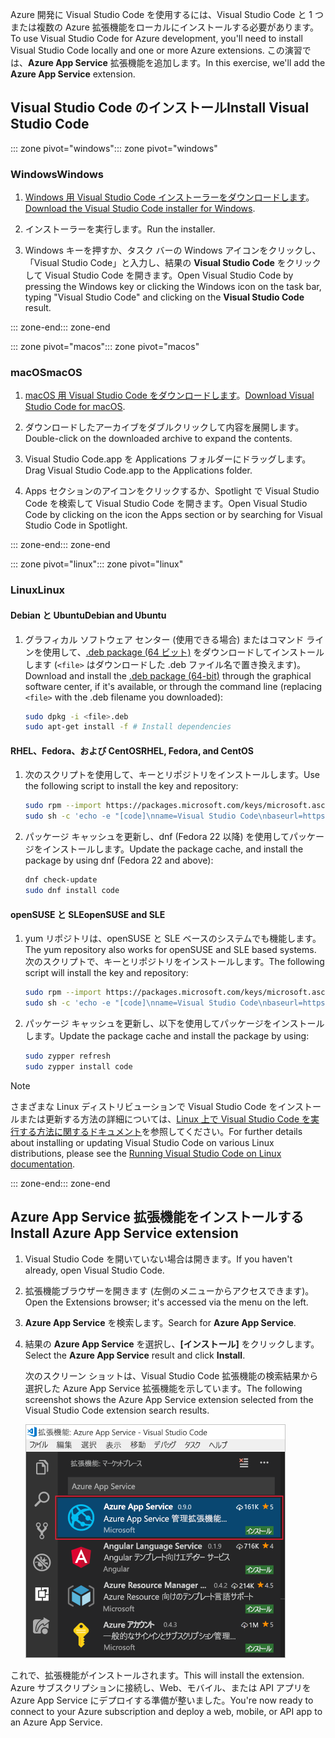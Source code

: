 <span data-ttu-id="7cec4-101">Azure 開発に Visual Studio Code を使用するには、Visual Studio Code と 1 つまたは複数の Azure 拡張機能をローカルにインストールする必要があります。</span><span class="sxs-lookup"><span data-stu-id="7cec4-101">To use Visual Studio Code for Azure development, you'll need to install Visual Studio Code locally and one or more Azure extensions.</span></span> <span data-ttu-id="7cec4-102">この演習では、**Azure App Service** 拡張機能を追加します。</span><span class="sxs-lookup"><span data-stu-id="7cec4-102">In this exercise, we'll add the **Azure App Service** extension.</span></span>

## <a name="install-visual-studio-code"></a><span data-ttu-id="7cec4-103">Visual Studio Code のインストール</span><span class="sxs-lookup"><span data-stu-id="7cec4-103">Install Visual Studio Code</span></span>

<span data-ttu-id="7cec4-104">::: zone pivot="windows"</span><span class="sxs-lookup"><span data-stu-id="7cec4-104">::: zone pivot="windows"</span></span>

### <a name="windows"></a><span data-ttu-id="7cec4-105">Windows</span><span class="sxs-lookup"><span data-stu-id="7cec4-105">Windows</span></span>

1. <span data-ttu-id="7cec4-106">[Windows 用 Visual Studio Code インストーラーをダウンロードします](https://code.visualstudio.com/)。</span><span class="sxs-lookup"><span data-stu-id="7cec4-106">[Download the Visual Studio Code installer for Windows](https://code.visualstudio.com/).</span></span>

1. <span data-ttu-id="7cec4-107">インストーラーを実行します。</span><span class="sxs-lookup"><span data-stu-id="7cec4-107">Run the installer.</span></span>

1. <span data-ttu-id="7cec4-108">Windows キーを押すか、タスク バーの Windows アイコンをクリックし、「Visual Studio Code」と入力し、結果の **Visual Studio Code** をクリックして Visual Studio Code を開きます。</span><span class="sxs-lookup"><span data-stu-id="7cec4-108">Open Visual Studio Code by pressing the Windows key or clicking the Windows icon on the task bar, typing "Visual Studio Code" and clicking on the **Visual Studio Code** result.</span></span>

<span data-ttu-id="7cec4-109">::: zone-end</span><span class="sxs-lookup"><span data-stu-id="7cec4-109">::: zone-end</span></span>

<span data-ttu-id="7cec4-110">::: zone pivot="macos"</span><span class="sxs-lookup"><span data-stu-id="7cec4-110">::: zone pivot="macos"</span></span>

### <a name="macos"></a><span data-ttu-id="7cec4-111">macOS</span><span class="sxs-lookup"><span data-stu-id="7cec4-111">macOS</span></span>

1. <span data-ttu-id="7cec4-112">[macOS 用 Visual Studio Code をダウンロードします](https://code.visualstudio.com/)。</span><span class="sxs-lookup"><span data-stu-id="7cec4-112">[Download Visual Studio Code for macOS](https://code.visualstudio.com/).</span></span>

1. <span data-ttu-id="7cec4-113">ダウンロードしたアーカイブをダブルクリックして内容を展開します。</span><span class="sxs-lookup"><span data-stu-id="7cec4-113">Double-click on the downloaded archive to expand the contents.</span></span>

1. <span data-ttu-id="7cec4-114">Visual Studio Code.app を Applications フォルダーにドラッグします。</span><span class="sxs-lookup"><span data-stu-id="7cec4-114">Drag Visual Studio Code.app to the Applications folder.</span></span>

1. <span data-ttu-id="7cec4-115">Apps セクションのアイコンをクリックするか、Spotlight で Visual Studio Code を検索して Visual Studio Code を開きます。</span><span class="sxs-lookup"><span data-stu-id="7cec4-115">Open Visual Studio Code by clicking on the icon the Apps section or by searching for Visual Studio Code in Spotlight.</span></span>

<span data-ttu-id="7cec4-116">::: zone-end</span><span class="sxs-lookup"><span data-stu-id="7cec4-116">::: zone-end</span></span>

<span data-ttu-id="7cec4-117">::: zone pivot="linux"</span><span class="sxs-lookup"><span data-stu-id="7cec4-117">::: zone pivot="linux"</span></span>

### <a name="linux"></a><span data-ttu-id="7cec4-118">Linux</span><span class="sxs-lookup"><span data-stu-id="7cec4-118">Linux</span></span> 

#### <a name="debian-and-ubuntu"></a><span data-ttu-id="7cec4-119">Debian と Ubuntu</span><span class="sxs-lookup"><span data-stu-id="7cec4-119">Debian and Ubuntu</span></span>

1. <span data-ttu-id="7cec4-120">グラフィカル ソフトウェア センター (使用できる場合) またはコマンド ラインを使用して、[.deb package (64 ビット)](https://go.microsoft.com/fwlink/?LinkID=760868) をダウンロードしてインストールします (`<file>` はダウンロードした .deb ファイル名で置き換えます)。</span><span class="sxs-lookup"><span data-stu-id="7cec4-120">Download and install the [.deb package (64-bit)](https://go.microsoft.com/fwlink/?LinkID=760868) through the graphical software center, if it's available, or through the command line (replacing `<file>` with the .deb filename you downloaded):</span></span>

    ```bash
    sudo dpkg -i <file>.deb
    sudo apt-get install -f # Install dependencies
    ```

#### <a name="rhel-fedora-and-centos"></a><span data-ttu-id="7cec4-121">RHEL、Fedora、および CentOS</span><span class="sxs-lookup"><span data-stu-id="7cec4-121">RHEL, Fedora, and CentOS</span></span>

1. <span data-ttu-id="7cec4-122">次のスクリプトを使用して、キーとリポジトリをインストールします。</span><span class="sxs-lookup"><span data-stu-id="7cec4-122">Use the following script to install the key and repository:</span></span>

    ```bash
    sudo rpm --import https://packages.microsoft.com/keys/microsoft.asc
    sudo sh -c 'echo -e "[code]\nname=Visual Studio Code\nbaseurl=https://packages.microsoft.com/yumrepos/vscode\nenabled=1\ngpgcheck=1\ngpgkey=https://packages.microsoft.com/keys/microsoft.asc" > /etc/yum.repos.d/vscode.repo'
    ```

1. <span data-ttu-id="7cec4-123">パッケージ キャッシュを更新し、dnf (Fedora 22 以降) を使用してパッケージをインストールします。</span><span class="sxs-lookup"><span data-stu-id="7cec4-123">Update the package cache, and install the package by using dnf (Fedora 22 and above):</span></span>

    ```bash
    dnf check-update
    sudo dnf install code
    ```

#### <a name="opensuse-and-sle"></a><span data-ttu-id="7cec4-124">openSUSE と SLE</span><span class="sxs-lookup"><span data-stu-id="7cec4-124">openSUSE and SLE</span></span>

1. <span data-ttu-id="7cec4-125">yum リポジトリは、openSUSE と SLE ベースのシステムでも機能します。</span><span class="sxs-lookup"><span data-stu-id="7cec4-125">The yum repository also works for openSUSE and SLE based systems.</span></span> <span data-ttu-id="7cec4-126">次のスクリプトで、キーとリポジトリをインストールします。</span><span class="sxs-lookup"><span data-stu-id="7cec4-126">The following script will install the key and repository:</span></span>

    ```bash
    sudo rpm --import https://packages.microsoft.com/keys/microsoft.asc
    sudo sh -c 'echo -e "[code]\nname=Visual Studio Code\nbaseurl=https://packages.microsoft.com/yumrepos/vscode\nenabled=1\ntype=rpm-md\ngpgcheck=1\ngpgkey=https://packages.microsoft.com/keys/microsoft.asc" > /etc/zypp/repos.d/vscode.repo'
    ```

1. <span data-ttu-id="7cec4-127">パッケージ キャッシュを更新し、以下を使用してパッケージをインストールします。</span><span class="sxs-lookup"><span data-stu-id="7cec4-127">Update the package cache and install the package by using:</span></span>

    ```bash
    sudo zypper refresh
    sudo zypper install code
    ```

> [!NOTE]
> <span data-ttu-id="7cec4-128">さまざまな Linux ディストリビューションで Visual Studio Code をインストールまたは更新する方法の詳細については、[Linux 上で Visual Studio Code を実行する方法に関するドキュメント](https://code.visualstudio.com/docs/setup/linux)を参照してください。</span><span class="sxs-lookup"><span data-stu-id="7cec4-128">For further details about installing or updating Visual Studio Code on various Linux distributions, please see the [Running Visual Studio Code on Linux documentation](https://code.visualstudio.com/docs/setup/linux).</span></span>

<span data-ttu-id="7cec4-129">::: zone-end</span><span class="sxs-lookup"><span data-stu-id="7cec4-129">::: zone-end</span></span>

## <a name="install-azure-app-service-extension"></a><span data-ttu-id="7cec4-130">Azure App Service 拡張機能をインストールする</span><span class="sxs-lookup"><span data-stu-id="7cec4-130">Install Azure App Service extension</span></span>

1. <span data-ttu-id="7cec4-131">Visual Studio Code を開いていない場合は開きます。</span><span class="sxs-lookup"><span data-stu-id="7cec4-131">If you haven't already, open Visual Studio Code.</span></span>

1. <span data-ttu-id="7cec4-132">拡張機能ブラウザーを開きます (左側のメニューからアクセスできます)。</span><span class="sxs-lookup"><span data-stu-id="7cec4-132">Open the Extensions browser; it's accessed via the menu on the left.</span></span>

1. <span data-ttu-id="7cec4-133">**Azure App Service** を検索します。</span><span class="sxs-lookup"><span data-stu-id="7cec4-133">Search for **Azure App Service**.</span></span>

1. <span data-ttu-id="7cec4-134">結果の **Azure App Service** を選択し、**[インストール]** をクリックします。</span><span class="sxs-lookup"><span data-stu-id="7cec4-134">Select the **Azure App Service** result and click **Install**.</span></span>

    <span data-ttu-id="7cec4-135">次のスクリーン ショットは、Visual Studio Code 拡張機能の検索結果から選択した Azure App Service 拡張機能を示しています。</span><span class="sxs-lookup"><span data-stu-id="7cec4-135">The following screenshot shows the Azure App Service extension selected from the Visual Studio Code extension search results.</span></span>

    ![[拡張機能] タブが表示され、検索結果で Azure App Service 拡張機能が強調表示されている Visual Studio Code のスクリーンショット。](../media/3-install-azure-extension.png)

<span data-ttu-id="7cec4-137">これで、拡張機能がインストールされます。</span><span class="sxs-lookup"><span data-stu-id="7cec4-137">This will install the extension.</span></span> <span data-ttu-id="7cec4-138">Azure サブスクリプションに接続し、Web、モバイル、または API アプリを Azure App Service にデプロイする準備が整いました。</span><span class="sxs-lookup"><span data-stu-id="7cec4-138">You're now ready to connect to your Azure subscription and deploy a web, mobile, or API app to an Azure App Service.</span></span>
